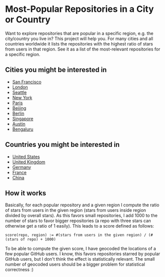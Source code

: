 # Most-Popular Repositories in a City or Country

Want to explore repositories that are popular in a specific region, e.g. the city/country you live in? This project will help you. For many cities and all countries worldwide it lists the repositories with the highest ratio of stars from users in that region. See it as a list of the most-relevant repositories for a specific region.

## Cities you might be interested in

- [San Francisco](cities/united-states-san-francisco.md)
- [London](cities/united-kingdom-london.md)
- [Seattle](cities/united-states-seattle.md)
- [New York](cities/united-states-new-york.md)
- [Paris](cities/france-paris.md)
- [Beijing](cities/china-beijing.md)
- [Berlin](cities/germany-berlin.md)
- [Singapore](cities/singapore-singapore.md)
- [Austin](cities/united-states-austin.md)
- [Bengaluru](cities/india-bengaluru.md)

## Countries you might be interested in

- [United States](countries/united-states.md)
- [United Kingdom](countries/united-kingdom.md)
- [Germany](countries/germany.md)
- [France](countries/france.md)
- [China](countries/china.md)

## How it works

Basically, for each popular repository and a given region I compute the ratio of stars from users in the given region (stars from users inside region divided by overall stars). As this favors small repositories, I add 1000 to the number of stars to favor bigger repositories (a repo with three stars can otherwise get a ratio of 1 easily). This leads to a score defined as follows:

```
score(repo, region) := #(stars from users in the given region) / (#(stars of repo) + 1000)
```

To be able to compute the given score, I have geocoded the locations of a few popular GitHub users. I know, this favors repositories starred by popular GitHub users, but I don't think the effect is statistically relevant. The small number of geocoded users should be a bigger problem for statistical correctness :)